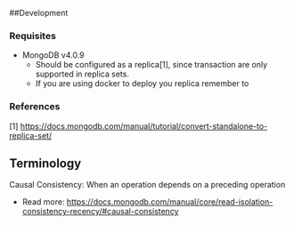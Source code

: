 ##Development

### Requisites

- MongoDB v4.0.9
    - Should be configured as a replica[1], since transaction are only supported in replica sets.
    - If you are using docker to deploy you replica remember to 
    
    
    
### References
[1] https://docs.mongodb.com/manual/tutorial/convert-standalone-to-replica-set/


## Terminology
Causal Consistency: When an operation depends on a preceding operation
- Read more: https://docs.mongodb.com/manual/core/read-isolation-consistency-recency/#causal-consistency 